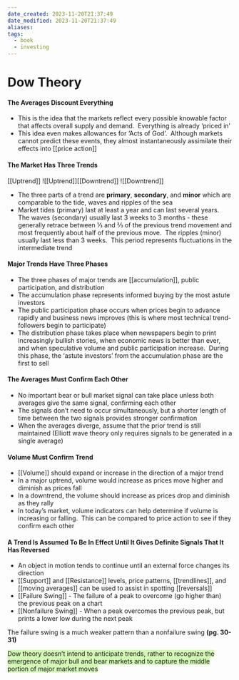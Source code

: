 ```yaml
---
date_created: 2023-11-20T21:37:49
date_modified: 2023-11-20T21:37:49
aliases: 
tags:
  - book
  - investing
---
```


# Dow Theory

#### The Averages Discount Everything

- This is the idea that the markets reflect every possible knowable factor that affects overall supply and demand.  Everything is already ‘priced in’
- This idea even makes allowances for ‘Acts of God’.  Although markets cannot predict these events, they almost instantaneously assimilate their effects into [[price action]]

#### The Market Has Three Trends

[[Uptrend]] ![[Uptrend]][[Downtrend]] ![[Downtrend]]
- The three parts of a trend are **primary**, **secondary**, and **minor** which are comparable to the tide, waves and ripples of the sea
- Market tides (primary) last at least a year and can last several years.  The waves (secondary) usually last 3 weeks to 3 months - these generally retrace between ⅓ and ⅔ of the previous trend movement and most frequently about half of the previous move.  The ripples (minor) usually last less than 3 weeks.  This period represents fluctuations in the intermediate trend

#### Major Trends Have Three Phases

- The three phases of major trends are [[accumulation]], public participation, and distribution
- The accumulation phase represents informed buying by the most astute investors
- The public participation phase occurs when prices begin to advance rapidly and business news improves (this is where most technical trend-followers begin to participate)
- The distribution phase takes place when newspapers begin to print increasingly bullish stories, when economic news is better than ever, and when speculative volume and public participation increase.  During this phase, the ‘astute investors’ from the accumulation phase are the first to sell

#### The Averages Must Confirm Each Other

- No important bear or bull market signal can take place unless both averages give the same signal, confirming each other
- The signals don’t need to occur simultaneously, but a shorter length of time between the two signals provides stronger confirmation
- When the averages diverge, assume that the prior trend is still maintained (Elliott wave theory only requires signals to be generated in a single average)

#### Volume Must Confirm Trend

- [[Volume]] should expand or increase in the direction of a major trend
- In a major uptrend, volume would increase as prices move higher and diminish as prices fall
- In a downtrend, the volume should increase as prices drop and diminish as they rally
- In today’s market, volume indicators can help determine if volume is increasing or falling.  This can be compared to price action to see if they confirm each other

#### A Trend Is Assumed To Be In Effect Until It Gives Definite Signals That It Has Reversed

- An object in motion tends to continue until an external force changes its direction
- [[Support]] and [[Resistance]] levels, price patterns, [[trendlines]], and [[moving averages]] can be used to assist in spotting [[reversals]]
- [[Failure Swing]] - The failure of a peak to overcome (go higher than) the previous peak on a chart
- [[Nonfailure Swing]] - When a peak overcomes the previous peak, but prints a lower low during the next peak

The failure swing is a much weaker pattern than a nonfailure swing **(pg. 30-31)**

<span style="background:#d3f8b6">Dow theory doesn’t intend to anticipate trends, rather to recognize the emergence of major bull and bear markets and to capture the middle portion of major market moves</span>
